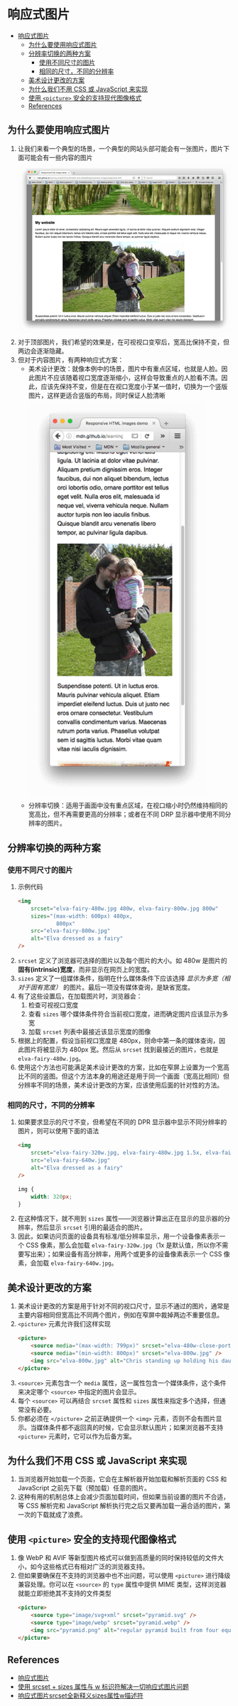 # 响应式图片


<!-- TOC -->

- [响应式图片](#响应式图片)
    - [为什么要使用响应式图片](#为什么要使用响应式图片)
    - [分辨率切换的两种方案](#分辨率切换的两种方案)
        - [使用不同尺寸的图片](#使用不同尺寸的图片)
        - [相同的尺寸，不同的分辨率](#相同的尺寸不同的分辨率)
    - [美术设计更改的方案](#美术设计更改的方案)
    - [为什么我们不用 CSS 或 JavaScript 来实现](#为什么我们不用-css-或-javascript-来实现)
    - [使用 `<picture>` 安全的支持现代图像格式](#使用-picture-安全的支持现代图像格式)
    - [References](#references)

<!-- /TOC -->


## 为什么要使用响应式图片
1. 让我们来看一个典型的场景，一个典型的网站头部可能会有一张图片，图片下面可能会有一些内容的图片
    <img src="../images/01.png" width="600" style="display: block; margin: 5px 0 10px;" />
2. 对于顶部图片，我们希望的效果是，在可视视口变窄后，宽高比保持不变，但两边会逐渐隐藏。
3. 但对于内容图片，有两种响应式方案：
    * 美术设计更改：就像本例中的场景，图片中有重点区域，也就是人脸。因此图片不应该随着视口宽度逐渐缩小，这样会导致重点的人脸看不清。因此，应该先保持不变，但是在在视口宽度小于某一值时，切换为一个竖版图片，这样更适合竖版的布局，同时保证人脸清晰
        <img src="../images/02.png" width="400" style="display: block; margin: 5px 0 10px;" />
    * 分辨率切换：适用于画面中没有重点区域，在视口缩小时仍然维持相同的宽高比，但不再需要更高的分辨率；或者在不同 DRP 显示器中使用不同分辨率的图片。


## 分辨率切换的两种方案
### 使用不同尺寸的图片
1. 示例代码
    ```html
    <img
        srcset="elva-fairy-480w.jpg 480w, elva-fairy-800w.jpg 800w"
        sizes="(max-width: 600px) 480px,
                800px"
        src="elva-fairy-800w.jpg"
        alt="Elva dressed as a fairy" 
    />
    ```
2. `srcset` 定义了浏览器可选择的图片以及每个图片的大小。如 480w 是图片的 **固有(intrinsic)宽度**，而非显示在网页上的宽度。
3. `sizes` 定义了一组媒体条件，指明在什么媒体条件下应该选择 *显示为多宽（相对于固有宽度）* 的图片。最后一项没有媒体查询，是缺省宽度。
4. 有了这些设置后，在加载图片时，浏览器会：
    1. 检查可视视口宽度
    2. 查看 `sizes` 哪个媒体条件符合当前视口宽度，进而确定图片应该显示为多宽
    3. 加载 `srcset` 列表中最接近该显示宽度的图像
5. 根据上的配置，假设当前视口宽度是 480px，则命中第一条的媒体查询，因此图片将被显示为 480px 宽。然后从 `srcset` 找到最接近的图片，也就是 `elva-fairy-480w.jpg`。
6. 使用这个方法也可能满足美术设计更改的方案，比如在窄屏上设置为一个宽高比不同的竖图。但这个方法本身的用途还是用于同一个画面（宽高比相同）但分辨率不同的场景，美术设计更改的方案，应该使用后面的针对性的方法。

### 相同的尺寸，不同的分辨率
1. 如果要求显示的尺寸不变，但希望在不同的 DPR 显示器中显示不同分辨率的图片，则可以使用下面的语法
    ```html
    <img 
        srcset="elva-fairy-320w.jpg, elva-fairy-480w.jpg 1.5x, elva-fairy-640w.jpg 2x"
        src="elva-fairy-640w.jpg"
        alt="Elva dressed as a fairy" 
    />
    ```
    ```css
    img {
        width: 320px;
    }
    ```
2. 在这种情况下，就不用到 `sizes` 属性——浏览器计算出正在显示的显示器的分辨率，然后显示 `srcset` 引用的最适合的图片。
3. 因此，如果访问页面的设备具有标准/低分辨率显示，用一个设备像素表示一个 CSS 像素，那么会加载 `elva-fairy-320w.jpg`（1x 是默认值，所以你不需要写出来）；如果设备有高分辨率，用两个或更多的设备像素表示一个 CSS 像素，会加载 `elva-fairy-640w.jpg`。


## 美术设计更改的方案
1. 美术设计更改的方案是用于针对不同的视口尺寸，显示不通过的图片，通常是主要内容相同但宽高比不同两个图片，例如在窄屏中裁掉两边不重要信息。
2. `<picture>` 元素允许我们这样实现
    ```html
    <picture>
        <source media="(max-width: 799px)" srcset="elva-480w-close-portrait.jpg" />
        <source media="(min-width: 800px)" srcset="elva-800w.jpg" />
        <img src="elva-800w.jpg" alt="Chris standing up holding his daughter Elva" />
    </picture>
    ```
3. `<source>` 元素包含一个 `media` 属性，这一属性包含一个媒体条件，这个条件来决定哪个 `<source>` 中指定的图片会显示。
4. 每个 `<source>` 可以再结合 `srcset` 属性和 `sizes` 属性来指定多个选择，但通常没有必要。
5. 你都必须在 `</picture>` 之前正确提供一个 `<img>` 元素，否则不会有图片显示。当媒体条件都不返回真的时候，它会显示默认图片；如果浏览器不支持 `<picture>` 元素时，它可以作为后备方案。


## 为什么我们不用 CSS 或 JavaScript 来实现
1. 当浏览器开始加载一个页面，它会在主解析器开始加载和解析页面的 CSS 和 JavaScript 之前先下载（预加载）任意的图片。
2. 这种有用的机制总体上会减少页面加载时间，但如果当前设置的图片不合适，等 CSS 解析完和 JavaScript 解析执行完之后又要再加载一遍合适的图片，第一次的下载就成了浪费。


## 使用 `<picture>` 安全的支持现代图像格式
1. 像 WebP 和 AVIF 等新型图片格式可以做到高质量的同时保持较低的文件大小，如今这些格式已有相对广泛的浏览器支持。
2. 但如果要确保在不支持的浏览器中也不出问题，可以使用 `<picture>` 进行降级兼容处理。你可以在 `<source>` 的 `type` 属性中提供 MIME 类型，这样浏览器就能立即拒绝其不支持的文件类型
    ```html
    <picture>
        <source type="image/svg+xml" srcset="pyramid.svg" />
        <source type="image/webp" srcset="pyramid.webp" />
        <img src="pyramid.png" alt="regular pyramid built from four equilateral triangles" />
    </picture>
    ```


## References
* [响应式图片](https://developer.mozilla.org/zh-CN/docs/Learn/HTML/Multimedia_and_embedding/Responsive_images)
* [使用 srcset + sizes 属性与 w 标识符解决一切响应式图片问题](https://guozeyu.com/2015/08/using-srcset/)
* [响应式图片srcset全新释义sizes属性w描述符](https://www.zhangxinxu.com/wordpress/2014/10/responsive-images-srcset-size-w-descriptor/)
